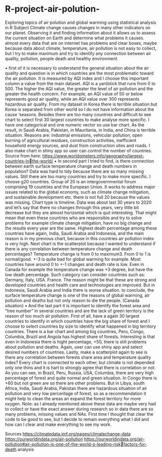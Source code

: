 # R-project-air-polution-
Exploring topics of air polution and global warming using statistical analysis in R
Subject
Climate change causes changes in many other indicators on our planet. Observing it and 
finding information about it allows us to assess the current situation on Earth and determine 
what problems it causes. almost every data that are on internet has problems and clear 
boxes, maybe because data about climate, temperature, air pollution is not easy to collect, 
but I try to make maximum and try to identify any connection between air quality, pollution, 
people death and healthy environment. 

• first of it is necessary to understand the general situation about the air quality and 
question is in which countries are the most problematic toward the air pollution. It is 
measured by AQI index and I choose this important column a value from the main 
dataset. AQI is a yardstick that runs from 0 to 500. The higher the AQI value, the 
greater the level of air pollution and the greater the health concern. For example, an 
AQI value of 50 or below represents good air quality, while an AQI value over 300 
represents hazardous air quality. From my dataset in Korea there is terrible situation 
but Korea is separated from other world so I do not have information about the 
cause ‘seasons. Besides there are too many countries and difficult to see chart to 
select first 30 largest countries to make analyse more specific. I have one categorical 
and one numeric vector so use bar chart. As the result, in Saudi Arabia, Pakistan, in 
Mauritania, in India, and China is terrible situation. Reasons are: industrial emissions,
vehicular pollution, open burning of agricultural residues, construction activities, 
inefficient household energy sources, and dust from construction sites and roads. I 
also make chart in shiny app so user can control the number of countries.
Source from here: https://www.worldometers.info/geography/largest-countries-inthe-world/
• In second part I tried to find, is there connection between earth surface temperature 
change and death numbers in population? Data was hard to tidy because there are 
so many missing values. Still there are too many countries and try to make more 
specific. I choose g20 countries. Group of 20 is an intergovernmental forum 
comprising 19 countries and the European Union. It works to address major issues 
related to the global economy, such as climate change mitigation, and sustainable 
development etc. there is not full 20 because the values was missing. Chart type is 
timeline. Data was about last 30 years to 2020 and let’s say that there no changes 
through this years, very little bit decrease but they are almost horizontal which is 
quit interesting. That might mean that even these countries who are responsible and 
try to solve problems for example climate change mitigation, have no big change and 
the results every year are the same. Highest death percentage among these 
countries have again, India, Saudi Arabia and Indonesia, and the main reason is in my 
previous chart, because in this countries air pollution index is very high. 
Next chart is the scatterplot because I wanted to understand if there is any correlation 
between temperature change and death percentages? Temperature change is from 0 to 
maximum3. From 0 to 1 is normal/good. +-3 is quite bad for global warming for 
example. Most countries have around 0 to +-1 changes and death rate is low. Even in 
Canada for example the temperature change was +3 degree, but have the low death 
percentage. Such category can consider countries such as: Germany, Italy, USA. France. 
The reason might be that these are strong and developed countries and health care and 
technologies are improved. But in Indonesia, Saudi Arabia and India there is worse 
situation. to conclude, the surface temperature change is one of the reasons of global 
warming, air pollution and deaths but not only reason to die the people. (Canada 
situation)
• And the last part it is important to identify the forest area and “tree number” in 
several countries and are the lack of green territory is the reason of too much air 
pollution. First of all, have a again 30 largest countries to identify in which countries 
have the big share of forest and I choose to select countries by size to identify what 
happened in big territory countries. There is a bar chart and among big countries, 
Peru, Congo, Columbia, Brazil and Angola has highest share of forests. Interesting is 
that even in Indonesia there is hight percentage, +50, there is still problems about 
pollution and deaths. Again, user can use shiny app and select desired numbers of 
countries. Lastly, make a scatterplot again to see is there any correlation between 
forests share area and temperature quality index? Every chart is connected to each 
other, but climate is not depended only one thins and it is hart to strongly agree that 
there is correlation or not. As you can see, in Brazil, Peru, Russia, USA, Columbia, 
there are very high percentage of forest and quite normal and green situation. In 
Congo there is +60 but not green are so there are other problems. But in Libya, south 
Africa, India, Saudi Arabia, Pakistan there are hazardous situation of air pollution and 
very low percentage of forest, so as a recommendation it might help to clean the 
areas an expand the forest territory for more oxygen. 
Note: as I already mentioned above these data are maybe very had to collect or have the 
exact answer during research so in data there are so many problems, missing values and 
NAs. First time I thought that clear the code to be good to see, but I decide to remain 
everything what I did and how can I clear and make everything to see my work.


Sources
https://climatedata.imf.org/pages/climatechange-data
https://ourworldindata.org/air-pollution
https://ourworldindata.org/air-pollution#air-pollution-is-one-of-the-world-s-leading-riskfactors-for-death
analysis
